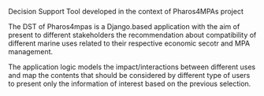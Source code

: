 Decision Support Tool developed in the context of Pharos4MPAs project

The DST of Pharos4mpas is a Django.based application with the aim of present to different stakeholders the recommendation about compatibility of different marine uses related to their respective economic secotr and MPA management.

The application logic models the impact/interactions between different uses and map the contents that should be considered by different type of users to present only the information of interest based on the previous selection.



